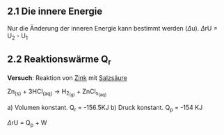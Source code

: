 
## 2.1 Die innere Energie

Nur die Änderung der inneren Energie kann bestimmt werden ($\Delta$u).
$\Delta$rU = U<sub>2</sub> - U<sub>1</sub> 


## 2.2 Reaktionswärme Q<sub>r</sub>

**Versuch**: Reaktion von <u>Zink</u> mit <u>Salzsäure</u>

Zn<sub>(s)</sub> + 3HCl<sub>(aq)</sub>  →  H<sub>2<sub>(g)</sub></sub> + ZnCl<sub>s<sub>(aq)</sub></sub>

a) Volumen konstant. Q<sub>r</sub> = -156.5KJ 
b) Druck konstant. Q<sub>p</sub> = -154 KJ

$\Delta$rU = Q<sub>p</sub> + W